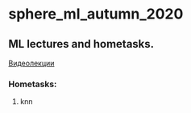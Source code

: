 # sphere_ml_autumn_2020
## ML lectures and hometasks.
[Видеолекции](https://www.youtube.com/playlist?list=PLrCZzMib1e9qq4fABTTgA5XPB-N1aahIV)
   
### Hometasks:
   1. knn
